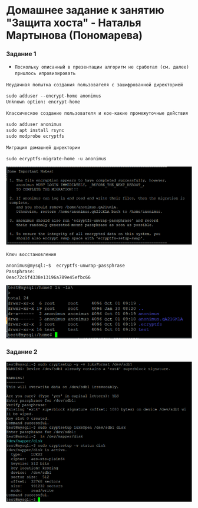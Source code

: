 # Домашнее задание к занятию "Защита хоста" - Наталья Мартынова (Пономарева)

### Задание 1

- `Поскольку описанный в презентации алгоритм не сработал (см. далее) пришлось ипровизировать` 

`Неудачная попытка создания пользователя с зашифрованной директорией`
```
sudo adduser --encrypt-home anonimus
Unknown option: encrypt-home
```
`Классическое создание пользователя и кое-какие промежуточные действия`
```
sudo adduser anonimus
sudo apt install rsync
sudo modprobe ecryptfs
```
`Миграция домашней директории`
```
sudo ecryptfs-migrate-home -u anonimus
```
![Снимок1](https://github.com/NatoshFehn/hw-sec-02/blob/main/Снимок1.png)

`Ключ восстановления`
```
anonimus@mysql:~$  ecryptfs-unwrap-passphrase
Passphrase:
0eac72c6f4338e13196a789e45efbc66
```
![Снимок2](https://github.com/NatoshFehn/hw-sec-02/blob/main/Снимок2.png)

### Задание 2

![Снимок3](https://github.com/NatoshFehn/hw-sec-02/blob/main/Снимок3.png)

